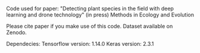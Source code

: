 Code used for paper: 
"Detecting plant species in the field with deep learning
and drone technology" 
(in press) Methods in Ecology and Evolution

Please cite paper if you make use of this code.
Dataset available on Zenodo.

Dependecies:
Tensorflow version: 1.14.0
Keras version: 2.3.1